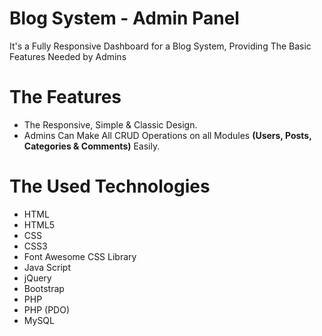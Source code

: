 # Blog System - Admin Panel
It's a Fully Responsive Dashboard for a Blog System, Providing The Basic Features Needed by Admins

# The Features
* The Responsive, Simple & Classic Design.
* Admins Can Make All CRUD Operations on all Modules **(Users, Posts, Categories & Comments)** Easily.

# The Used Technologies
* HTML
* HTML5
* CSS
* CSS3
* Font Awesome CSS Library
* Java Script
* jQuery
* Bootstrap
* PHP
* PHP (PDO)
* MySQL
